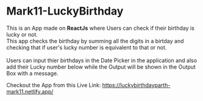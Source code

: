# Mark11-LuckyBirthday
This is an App made on <b>ReactJs</b> where Users can check if their birthday is lucky or not.
<br> This app checks the birthday by summing all the digits in a birtday and checking that if user's lucky number is equivalent to that or not.
<br><br>
Users can input thier birthdays in the Date Picker in the application and also add their Lucky number below while the Output will be shown in the Output Box with a message.

Checkout the App from this Live Link: https://luckybirthdayparth-mark11.netlify.app/
